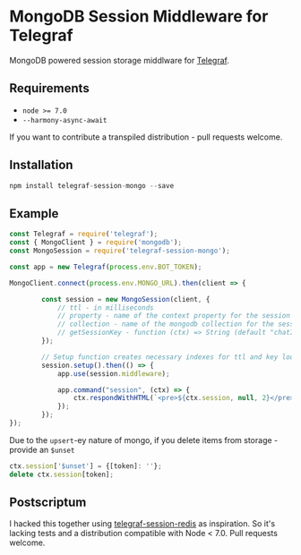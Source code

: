 MongoDB Session Middleware for Telegraf
=======================================

MongoDB powered session storage middlware for [Telegraf](https://github.com/telegraf/telegraf).

Requirements
------------

* `node >= 7.0`
* `--harmony-async-await`

If you want to contribute a transpiled distribution - pull requests welcome.


Installation
------------

```js
npm install telegraf-session-mongo --save
```

Example
-------

```js
const Telegraf = require('telegraf');
const { MongoClient } = require('mongodb');
const MongoSession = require('telegraf-session-mongo');

const app = new Telegraf(process.env.BOT_TOKEN);

MongoClient.connect(process.env.MONGO_URL).then(client => {

        const session = new MongoSession(client, {
            // ttl - in milliseconds
            // property - name of the context property for the session (default: session)
            // collection - name of the mongodb collection for the sessions (default: sessions)
            // getSessionKey - function (ctx) => String (default "chatId:fromId")
        });

        // Setup function creates necessary indexes for ttl and key lookup
        session.setup().then(() => {
            app.use(session.middleware);

            app.command("session", (ctx) => {
                ctx.respondWithHTML(`<pre>${ctx.session, null, 2}</pre>`);
            });
        });
});
```

Due to the `upsert`-ey nature of mongo, if you delete items from storage - provide an `$unset`

```js
ctx.session['$unset'] = {[token]: ''};
delete ctx.session[token];
```

Postscriptum
------------

I hacked this together using [telegraf-session-redis](https://github.com/telegraf/telegraf-session-redis/) as inspiration.
So it's lacking tests and a distribution compatible with Node < 7.0. Pull requests welcome.
